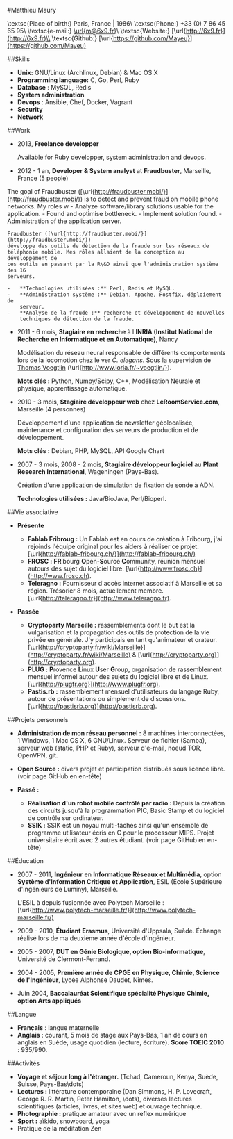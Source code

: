 #Matthieu Maury


\textsc{Place of birth:} Paris, France | 1986\\
\textsc{Phone:} +33 (0) 7 86 45 65 95\\
\textsc{e-mail:} [\url{m@6x9.fr}](mailto:m@6x9.fr)\\
\textsc{Website:} [\url{http://6x9.fr}](http://6x9.fr)\\
\textsc{Github:} [\url{https://github.com/Mayeu}](https://github.com/Mayeu)

##Skills

*   **Unix:** GNU/Linux (Archlinux, Debian) \& Mac OS X
*   **Programming language:** C, Go, Perl, Ruby
*   **Database** : MySQL, Redis
*   **System administration**
*   **Devops** : Ansible, Chef, Docker, Vagrant
*   **Security**
*   **Network**

##Work

*   2013, **Freelance developper**

    Available for Ruby developper, system administration and devops.

*   2012 - 1 an, **Developer \& System analyst** at **Fraudbuster**,
    Marseille, France (5 people)

   The goal of Fraudbuster
   ([\url{http://fraudbuster.mobi/}](http://fraudbuster.mobi/)) is to detect
   and prevent fraud on mobile phone networks. My roles w
    -   Analyze software/library solutions usable for the application.
    -   Found and optimise bottleneck.
    -   Implement solution found.
    -   Administration of the application server.


    Fraudbuster ([\url{http://fraudbuster.mobi/}](http://fraudbuster.mobi/))
    développe des outils de détection de la fraude sur les réseaux de
    téléphonie mobile. Mes rôles allaient de la conception au développement de
    ces outils en passant par la R\&D ainsi que l'administration système des 16
    serveurs.

    -   **Technologies utilisées :** Perl, Redis et MySQL.
    -   **Administration système :** Debian, Apache, Postfix, déploiement de
        serveur.
    -   **Analyse de la fraude :** recherche et développement de nouvelles
        techniques de détection de la fraude.

*   2011 - 6 mois, **Stagiaire en recherche** à l'**INRIA (Institut National de
    Recherche en Informatique et en Automatique)**, Nancy

    Modélisation du réseau neural responsable de différents
    comportements lors de la locomotion chez le ver *C. elegans*. Sous la
    supervision de [Thomas Voegtlin](http://www.loria.fr/~voegtlin/)
    (\url{http://www.loria.fr/~voegtlin/}).

    **Mots clés :** Python, Numpy/Scipy, C++, Modélisation Neurale et physique, apprentissage automatique.

*   2010 - 3 mois, **Stagiaire développeur web** chez **LeRoomService.com**,
    Marseille (4 personnes)

    Développement d'une application de newsletter géolocalisée, maintenance et
    configuration des serveurs de production et de développement.

    **Mots clés :** Debian, PHP, MySQL, API Google Chart

*   2007 - 3 mois, 2008 - 2 mois, **Stagiaire développeur logiciel** au **Plant
    Research International**, Wageningen (Pays-Bas).

    Création d'une application de simulation de fixation de sonde à ADN.

    **Technologies utilisées :** Java/BioJava, Perl/Bioperl.

##Vie associative

*   **Présente**
    -   **Fablab Fribroug :** Un Fablab est en cours de création à Fribourg,
        j'ai rejoinds l'équipe original pour les aiders à réaliser ce
        projet.[\url{http://fablab-fribourg.ch/}](http://fablab-fribourg.ch/)
    -   **FROSC :** **FR**ibourg **O**pen-**S**ource **C**ommunity, réunion
        mensuel autours des sujet du logiciel libre.
        [\url{http://www.frosc.ch}](http://www.frosc.ch).
    -   **Teleragno :** Fournisseur d'accès internet associatif à Marseille et
        sa région. Trésorier 8 mois, actuellement membre.
        [\url{http://teleragno.fr}](http://www.teleragno.fr).

*   **Passée**
    -   **Cryptoparty Marseille :** rassemblements dont le but est la
        vulgarisation et la propagation des outils de protection de la vie
        privée en générale. J'y participais en tant qu'animateur et orateur.
        [\url{http://cryptoparty.fr/wiki/Marseille}](http://cryptoparty.fr/wiki/Marseille)
        & [\url{http://cryptoparty.org}](http://cryptoparty.org).
    -   **PLUG :** **P**rovence **L**inux **U**ser **G**roup, organisation de
        rassemblement mensuel informel autour des sujets du logiciel libre et
        de Linux. [\url{http://plugfr.org}](http://www.plugfr.org).
    -   **Pastis.rb :** rassemblement mensuel d'utilisateurs du langage Ruby,
        autour de présentations ou simplement de discussions.
        [\url{http://pastisrb.org}](http://pastisrb.org).

##Projets personnels

*   **Administration de mon réseau personnel :** 8 machines interconnectées, 1
    Windows, 1 Mac OS X, 6 GNU/Linux. Serveur de fichier (Samba), serveur web
    (static, PHP et Ruby), serveur d'e-mail, noeud TOR, OpenVPN, git.
*   **Open Source :** divers projet et participation distribués sous licence
    libre. (voir page GitHub en en-tête)

*   **Passé :**
    -   **Réalisation d'un robot mobile contrôlé par radio :** Depuis la
        création des circuits jusqu'à la programmation PIC, Basic Stamp et du
        logiciel de contrôle sur ordinateur.
    -   **SSIK :** SSIK est un noyau multi-tâches ainsi qu'un ensemble de
        programme utilisateur écris en C pour le processeur MIPS. Projet
        universitaire écrit avec 2 autres étudiant. (voir page GitHub en
        en-tête)

##Éducation

*   2007 - 2011, **Ingénieur** en **Informatique Réseaux et Multimédia**,
    option **Système d'Information Critique et Application**, ESIL (École
    Supérieure d'Ingénieurs de Luminy), Marseille.

    L'ESIL à depuis fusionnée avec Polytech Marseille :
    [\url{http://www.polytech-marseille.fr/}](http://www.polytech-marseille.fr/)

*   2009 - 2010, **Étudiant Erasmus**, Université d'Uppsala, Suède. Échange
    réalisé lors de ma deuxième année d'école d'ingénieur.

*   2005 - 2007, **DUT en Génie Biologique, option Bio-informatique**,
    Université de Clermont-Ferrand.

*   2004 - 2005, **Première année de CPGE en Physique, Chimie, Science de
    l'Ingénieur**, Lycée Alphonse Daudet, Nîmes.

*   Juin 2004, **Baccalauréat Scientifique spécialité Physique Chimie, option
    Arts appliqués**

##Langue

*   **Français** : langue maternelle
*   **Anglais** : courant, 5 mois de stage aux Pays-Bas, 1 an de cours en
    anglais en Suède, usage quotidien (lecture, écriture). **Score TOEIC
    2010** : 935/990.

##Activités

*   **Voyage et séjour long à l'étranger.** (Tchad, Cameroun, Kenya, Suède,
    Suisse, Pays-Bas\dots)
*   **Lectures :** littérature contemporaine (Dan Simmons, H. P. Lovecraft,
    George R. R.  Martin, Peter Hamilton, \dots), diverses lectures
    scientifiques (articles, livres, et sites web) et ouvrage technique.
*   **Photographie :** pratique amateur avec un reflex numérique
*   **Sport :** aïkido, snowboard, yoga
*   Pratique de la méditation Zen
